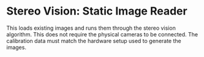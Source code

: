 # Stereo Vision: Static Image Reader

This loads existing images and runs them through the stereo vision algorithm. This does not require the physical cameras
to be connected. The calibration data must match the hardware setup used to generate the images.
